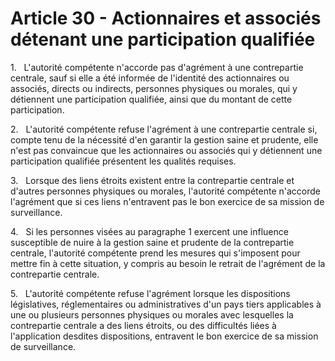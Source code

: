 # Article 30 - Actionnaires et associés détenant une participation qualifiée


1.   L'autorité compétente n'accorde pas d'agrément à une contrepartie centrale, sauf si elle a été informée de l'identité des actionnaires ou associés, directs ou indirects, personnes physiques ou morales, qui y détiennent une participation qualifiée, ainsi que du montant de cette participation.

2.   L'autorité compétente refuse l'agrément à une contrepartie centrale si, compte tenu de la nécessité d'en garantir la gestion saine et prudente, elle n'est pas convaincue que les actionnaires ou associés qui y détiennent une participation qualifiée présentent les qualités requises.

3.   Lorsque des liens étroits existent entre la contrepartie centrale et d'autres personnes physiques ou morales, l'autorité compétente n'accorde l'agrément que si ces liens n'entravent pas le bon exercice de sa mission de surveillance.

4.   Si les personnes visées au paragraphe 1 exercent une influence susceptible de nuire à la gestion saine et prudente de la contrepartie centrale, l'autorité compétente prend les mesures qui s'imposent pour mettre fin à cette situation, y compris au besoin le retrait de l'agrément de la contrepartie centrale.

5.   L'autorité compétente refuse l'agrément lorsque les dispositions législatives, réglementaires ou administratives d'un pays tiers applicables à une ou plusieurs personnes physiques ou morales avec lesquelles la contrepartie centrale a des liens étroits, ou des difficultés liées à l'application desdites dispositions, entravent le bon exercice de sa mission de surveillance.
